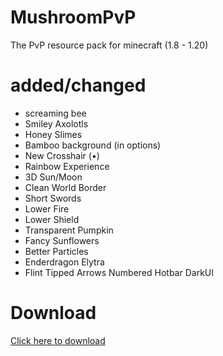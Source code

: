 # MushroomPvP
The PvP resource pack for minecraft (1.8 - 1.20)

# added/changed
- screaming bee
- Smiley Axolotls
- Honey Slimes
- Bamboo background (in options)
- New Crosshair (•)
- Rainbow Experience
- 3D Sun/Moon
- Clean World Border
- Short Swords
- Lower Fire
- Lower Shield
- Transparent Pumpkin
- Fancy Sunflowers
- Better Particles
- Enderdragon Elytra
- Flint Tipped Arrows
Numbered Hotbar
DarkUI

# Download 
[Click here to download](https://github.com/MushPvPm/MushroomPvP/releases)
